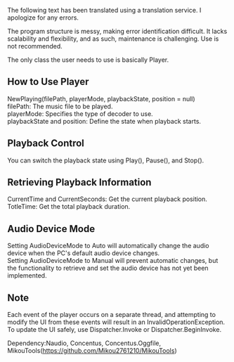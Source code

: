 The following text has been translated using a translation service. I apologize for any errors.
  
  
The program structure is messy, making error identification difficult. It lacks scalability and flexibility, and as such, maintenance is challenging. Use is not recommended.  
  
  
The only class the user needs to use is basically Player.  
  
## How to Use Player  
NewPlaying(filePath, playerMode, playbackState, position = null)  
filePath: The music file to be played.  
playerMode: Specifies the type of decoder to use.  
playbackState and position: Define the state when playback starts.  
  
## Playback Control  
You can switch the playback state using Play(), Pause(), and Stop().  
  
## Retrieving Playback Information  
CurrentTime and CurrentSeconds: Get the current playback position.  
TotleTime: Get the total playback duration.  

## Audio Device Mode  
Setting AudioDeviceMode to Auto will automatically change the audio device when the PC's default audio device changes.  
Setting AudioDeviceMode to Manual will prevent automatic changes, but the functionality to retrieve and set the audio device has not yet been implemented.  


## Note

Each event of the player occurs on a separate thread, and attempting to modify the UI from these events will result in an InvalidOperationException. To update the UI safely, use Dispatcher.Invoke or Dispatcher.BeginInvoke.

Dependency:Naudio, Concentus, Concentus.Oggfile, MikouTools(https://github.com/Mikou2761210/MikouTools)
